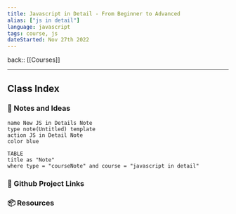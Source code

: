 ```yaml
---
title: Javascript in Detail - From Beginner to Advanced
alias: ["js in detail"]
language: javascript
tags: course, js
dateStarted: Nov 27th 2022
---
```


back::  [[Courses]]

___


## Class Index


### 📜 Notes and Ideas

```button
name New JS in Details Note
type note(Untitled) template
action JS in Detail Note
color blue
```



```dataview
TABLE 
title as "Note"
where type = "courseNote" and course = "javascript in detail"
```



### 🔗 Github Project Links


### 📦 Resources
